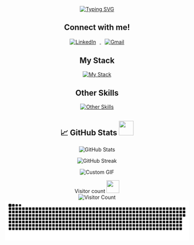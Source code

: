 <div align="center">

  <!-- Typing SVG -->
  <a href="https://git.io/typing-svg">
    <img src="https://readme-typing-svg.demolab.com?font=Fira+Code&weight=600&size=40&duration=3000&pause=800&color=e38c14&center=true&vCenter=true&width=1000&lines=Hi%2C+I'm+Billy;I'm+a+Full+Stack+Software+Engineer;I+like+to+create+cool+things" alt="Typing SVG" />
  </a>

  <!-- Connect with me section -->
 <h2 align="center">Connect with me! 
  <!--<img src="https://cultofthepartyparrot.com/parrots/hd/stableparrot.gif" width="35" height="35" style="vertical-align: middle;"/> -->
</h2>

<p align="center">
  <a href="https://www.linkedin.com/in/billystorm/" target="_blank">
    <img src="https://github.com/user-attachments/assets/b199ea1f-703c-42c4-83aa-2a156a276857" alt="LinkedIn" height="50" width="50" style="vertical-align: middle; margin-right: 10px;"/>
  </a>

  <a href="mailto:your-billstormbiz@gmail.com">
    <img src="https://skillicons.dev/icons?i=gmail" alt="Gmail" height="50" width="50" style="vertical-align: middle; margin-left: 10px;"/>
  </a>
</p>


  <!-- My Stack section -->
  <h2>My Stack 
      <!--<img src="https://cultofthepartyparrot.com/parrots/hd/dealwithitnowparrot.gif" width="35" height="35" /> -->
  </h2>

  <p>
    <a href="https://skillicons.dev">
      <img src="https://skillicons.dev/icons?i=js,html,css,bootstrap,react,python,flask" alt="My Stack" />
    </a>
  </p>

  <!-- Other Skills section -->
  <h2>Other Skills 
      <!--<img src="https://cultofthepartyparrot.com/parrots/hd/mustacheparrot.gif" width="35" height="35"/>-->
  </h2>

  <p>
    <a href="https://skillicons.dev">
      <img src="https://skillicons.dev/icons?i=nodejs,github,git,jest,bash,figma,postman" alt="Other Skills" />
    </a>
  </p>

  <!-- GitHub Stats section -->
  <h2>📈 GitHub Stats 
    <img src="https://cultofthepartyparrot.com/parrots/hd/laptop_parrot.gif" width="40" height="40"/>
  </h2>

  <p>
    <img src="https://github-readme-stats.vercel.app/api?username=BillyStorm01&theme=dark&rank_icon=github" width="500" alt="GitHub Stats"/>
  </p>
  
  <p>
    <img src="https://github-readme-streak-stats.herokuapp.com/?user=billystorm01&theme=dark" width="500" alt="GitHub Streak"/>
  </p>
  
  <p>
    <img src="https://user-images.githubusercontent.com/74038190/212284136-03988914-d899-44b4-b1d9-4eeccf656e44.gif" width="500" alt="Custom GIF"/>
  </p>

  <!-- Visitor Count section -->
  <p>
    Visitor count 
         <img src="https://cultofthepartyparrot.com/parrots/hd/dealwithitnowparrot.gif" width="35" height="35" />
    <br>
    <img src="https://profile-counter.glitch.me/_billystorm01/count.svg" alt="Visitor Count" /><br>
    <a href="#"><img src="contributions.svg" alt="Contributions"/></a>
  </p>

  <!--<img src="https://emoji.slack-edge.com/T0BFXMWMV/partycat/7f35927eb73ee7fa.gif" width="35" height="35" style="vertical-align: middle;"/>

<!--
  Fun Parrots section
  <div>
    <img src="https://cultofthepartyparrot.com/parrots/hd/githubparrot.gif" width="25" height="25" />
    <img src="https://cultofthepartyparrot.com/flags/hd/iranparrot.gif" width="25" height="25" />
    <img src="https://cultofthepartyparrot.com/parrots/asyncparrot.gif" width="36" height="25" />
    <img src="https://cultofthepartyparrot.com/parrots/hd/60fpsparrot.gif" width="25" height="25" />
    <img src="https://cultofthepartyparrot.com/parrots/hd/jumpingparrot.gif" width="25" height="25" />
    <img src="https://cultofthepartyparrot.com/parrots/hd/opensourceparrot.gif" width="25" height="25" />
    <img src="https://cultofthepartyparrot.com/parrots/hd/hypnoparrotlight.gif" width="25" height="25" />
    <img src="https://cultofthepartyparrot.com/parrots/databaseparrot.gif" width="25" height="25" />
    <img src="https://cultofthepartyparrot.com/parrots/fixparrot.gif" width="36" height="25" />
    <img src="https://cultofthepartyparrot.com/parrots/hd/laptop_parrot.gif" width="25" height="25" />
    <img src="https://cultofthepartyparrot.com/parrots/hd/spinningparrot.gif" width="25" height="25" />
    <img src="https://cultofthepartyparrot.com/parrots/hd/levitationparrot.gif" width="25" height="25" />
    <img src="https://cultofthepartyparrot.com/parrots/hd/meldparrot.gif" width="25" height="25" />
    <img src="https://cultofthepartyparrot.com/parrots/slomoparrot.gif" width="25" height="25" />
    <img src="https://cultofthepartyparrot.com/parrots/hd/moonwalkingparrot.gif" width="25" height="25" />
    <img src="https://cultofthepartyparrot.com/parrots/hd/scienceparrot.gif" width="25" height="25" />
    <img src="https://cultofthepartyparrot.com/parrots/hd/pirateparrot.gif" width="25" height="25" />
    <img src="https://cultofthepartyparrot.com/parrots/hd/footballparrot.gif" width="25" height="25" />
    <img src="https://cultofthepartyparrot.com/parrots/hd/illuminatiparrot.gif" width="25" height="25" />
    <img src="https://cultofthepartyparrot.com/parrots/hd/hypnoparrotdark.gif" width="25" height="25" />
  </div>

  Part Keanu -<img src="https://emoji.slack-edge.com/T0BFXMWMV/partykeanu/a630b8fd232f6232.gif" width="35" height="35" style="vertical-align: middle;"/>
<img src="https://emoji.slack-edge.com/T0BFXMWMV/partycat/7f35927eb73ee7fa.gif" width="35" height="35" style="vertical-align: middle;"/>
</div>
